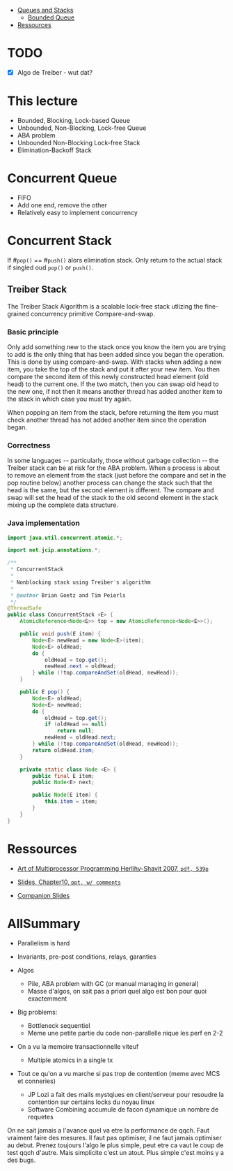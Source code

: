 - [Queues and Stacks](#queues-and-stacks)
    - [Bounded Queue](#bounded-queue)
- [Ressources](#ressources)


# TODO
- [x] Algo de Treiber - wut dat? 

# This lecture

- Bounded, Blocking, Lock-based Queue
- Unbounded, Non-Blocking, Lock-free Queue
- ABA problem
- Unbounded Non-Blocking Lock-free Stack
- Elimination-Backoff Stack

# Concurrent Queue


- FIFO
- Add one end, remove the other
- Relatively easy to implement concurrency

# Concurrent Stack

If #`pop()` == #`push()` alors elimination stack. Only return to the actual stack if singled oud `pop()` or `push()`.

## Treiber Stack

The Treiber Stack Algorithm is a scalable lock-free stack utlizing the fine-grained concurrency primitive Compare-and-swap.

### Basic principle

Only add something new to the stack once you know the item you are trying to add is the only thing that has been added since you began the operation. This is done by using compare-and-swap. With stacks when adding a new item, you take the top of the stack and put it after your new item. You then compare the second item of this newly constructed head element (old head) to the current one. If the two match, then you can swap old head to the new one, if not then it means another thread has added another item to the stack in which case you must try again.

When popping an item from the stack, before returning the item you must check another thread has not added another item since the operation began.

### Correctness

In some languages -- particularly, those without garbage collection -- the Treiber stack can be at risk for the ABA problem. When a process is about to remove an element from the stack (just before the compare and set in the pop routine below) another process can change the stack such that the head is the same, but the second element is different. The compare and swap will set the head of the stack to the old second element in the stack mixing up the complete data structure.

### Java implementation

```java
import java.util.concurrent.atomic.*;

import net.jcip.annotations.*;

/**
 * ConcurrentStack
 *
 * Nonblocking stack using Treiber's algorithm
 *
 * @author Brian Goetz and Tim Peierls
 */
@ThreadSafe
public class ConcurrentStack <E> {
    AtomicReference<Node<E>> top = new AtomicReference<Node<E>>();

    public void push(E item) {
        Node<E> newHead = new Node<E>(item);
        Node<E> oldHead;
        do {
            oldHead = top.get();
            newHead.next = oldHead;
        } while (!top.compareAndSet(oldHead, newHead));
    }

    public E pop() {
        Node<E> oldHead;
        Node<E> newHead;
        do {
            oldHead = top.get();
            if (oldHead == null)
                return null;
            newHead = oldHead.next;
        } while (!top.compareAndSet(oldHead, newHead));
        return oldHead.item;
    }

    private static class Node <E> {
        public final E item;
        public Node<E> next;

        public Node(E item) {
            this.item = item;
        }
    }
}
```

# Ressources

- [Art of Multiprocessor Programming Herlihy-Shavit 2007, `pdf, 539p`](https://www.e-reading.club/bookreader.php/134637/Herlihy,_Shavit_-_The_art_of_multiprocessor_programming.pdf)

- [Slides, Chapter10, `ppt, w/ comments`](https://www.google.fr/url?sa=t&rct=j&q=&esrc=s&source=web&cd=5&ved=0ahUKEwiD38mJ5PnWAhWJLlAKHVhcACMQFgg5MAQ&url=https%3A%2F%2Fproglang.informatik.uni-freiburg.de%2Fteaching%2Fconcurrency%2F2010ws%2Fslides%2F10-chapter-10.ppt&usg=AOvVaw1h92quDzmPGdxgMSO2mv6U)

- [Companion Slides](https://booksite.elsevier.com/9780123705914/?ISBN=9780123705914)


# AllSummary

- Parallelism is hard
- Invariants, pre-post conditions, relays, garanties
- Algos
    - Pile, ABA problem with GC (or manual managing in general)
    - Masse d'algos, on sait pas a priori quel algo est bon pour quoi exactemment
- Big problems:
    - Bottleneck sequentiel
    - Meme une petite partie du code non-parallelle nique les perf en 2-2

- On a vu la memoire transactionnelle viteuf
    - Multiple atomics in a single tx

- Tout ce qu'on a vu marche si pas trop de contention (meme avec MCS et conneries)
    - JP Lozi a fait des mails mystqiues en client/serveur pour resoudre la contention sur certains locks du noyau linux
    - Software Combining accumule de facon dynamique un nombre de requetes

On ne sait jamais a l'avance quel va etre la performance de qqch. Faut vraiment faire des mesures. Il faut pas optimiser, il ne faut jamais optimiser au debut. Prenez toujours l'algo le plus simple, peut etre ca vaut le coup de test qqch d'autre. Mais simplicite c'est un atout. Plus simple c'est moins y a des bugs.